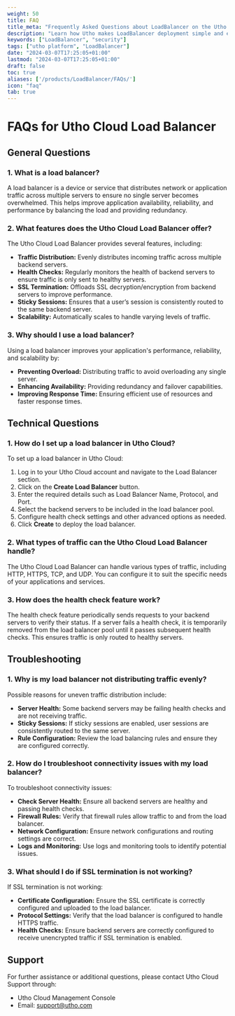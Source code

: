 ```yaml
---
weight: 50
title: FAQ
title_meta: "Frequently Asked Questions about LoadBalancer on the Utho Platform"
description: "Learn how Utho makes LoadBalancer deployment simple and easy, and get answers to frequently asked questions about our LoadBalancer service."
keywords: ["LoadBalancer", "security"]
tags: ["utho platform", "LoadBalancer"]
date: "2024-03-07T17:25:05+01:00"
lastmod: "2024-03-07T17:25:05+01:00"
draft: false
toc: true
aliases: ['/products/LoadBalancer/FAQs/']
icon: "faq"
tab: true
---
```


# FAQs for Utho Cloud Load Balancer

## General Questions

### 1. What is a load balancer?

A load balancer is a device or service that distributes network or application traffic across multiple servers to ensure no single server becomes overwhelmed. This helps improve application availability, reliability, and performance by balancing the load and providing redundancy.

### 2. What features does the Utho Cloud Load Balancer offer?

The Utho Cloud Load Balancer provides several features, including:
- **Traffic Distribution:** Evenly distributes incoming traffic across multiple backend servers.
- **Health Checks:** Regularly monitors the health of backend servers to ensure traffic is only sent to healthy servers.
- **SSL Termination:** Offloads SSL decryption/encryption from backend servers to improve performance.
- **Sticky Sessions:** Ensures that a user’s session is consistently routed to the same backend server.
- **Scalability:** Automatically scales to handle varying levels of traffic.

### 3. Why should I use a load balancer?

Using a load balancer improves your application's performance, reliability, and scalability by:
- **Preventing Overload:** Distributing traffic to avoid overloading any single server.
- **Enhancing Availability:** Providing redundancy and failover capabilities.
- **Improving Response Time:** Ensuring efficient use of resources and faster response times.

## Technical Questions

### 1. How do I set up a load balancer in Utho Cloud?

To set up a load balancer in Utho Cloud:
1. Log in to your Utho Cloud account and navigate to the Load Balancer section.
2. Click on the **Create Load Balancer** button.
3. Enter the required details such as Load Balancer Name, Protocol, and Port.
4. Select the backend servers to be included in the load balancer pool.
5. Configure health check settings and other advanced options as needed.
6. Click **Create** to deploy the load balancer.

### 2. What types of traffic can the Utho Cloud Load Balancer handle?

The Utho Cloud Load Balancer can handle various types of traffic, including HTTP, HTTPS, TCP, and UDP. You can configure it to suit the specific needs of your applications and services.

### 3. How does the health check feature work?

The health check feature periodically sends requests to your backend servers to verify their status. If a server fails a health check, it is temporarily removed from the load balancer pool until it passes subsequent health checks. This ensures traffic is only routed to healthy servers.

## Troubleshooting

### 1. Why is my load balancer not distributing traffic evenly?

Possible reasons for uneven traffic distribution include:
- **Server Health:** Some backend servers may be failing health checks and are not receiving traffic.
- **Sticky Sessions:** If sticky sessions are enabled, user sessions are consistently routed to the same server.
- **Rule Configuration:** Review the load balancing rules and ensure they are configured correctly.

### 2. How do I troubleshoot connectivity issues with my load balancer?

To troubleshoot connectivity issues:
- **Check Server Health:** Ensure all backend servers are healthy and passing health checks.
- **Firewall Rules:** Verify that firewall rules allow traffic to and from the load balancer.
- **Network Configuration:** Ensure network configurations and routing settings are correct.
- **Logs and Monitoring:** Use logs and monitoring tools to identify potential issues.

### 3. What should I do if SSL termination is not working?

If SSL termination is not working:
- **Certificate Configuration:** Ensure the SSL certificate is correctly configured and uploaded to the load balancer.
- **Protocol Settings:** Verify that the load balancer is configured to handle HTTPS traffic.
- **Health Checks:** Ensure backend servers are correctly configured to receive unencrypted traffic if SSL termination is enabled.

## Support

For further assistance or additional questions, please contact Utho Cloud Support through:
- Utho Cloud Management Console
- Email: support@utho.com

<!-- ## Feedback

We value your feedback! Please share your suggestions and comments regarding the Utho Cloud Load Balancer at feedback@uthocloud.com. Your input helps us improve our services and products. -->


